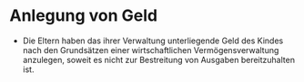 # Anlegung von Geld

- Die Eltern haben das ihrer Verwaltung unterliegende Geld des Kindes nach den Grundsätzen einer wirtschaftlichen Vermögensverwaltung anzulegen, soweit es nicht zur Bestreitung von Ausgaben bereitzuhalten ist.

